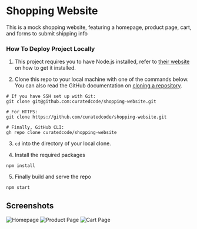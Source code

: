 # Shopping Website

This is a mock shopping website, featuring a homepage, product page, cart, and forms to submit shipping info


### How To Deploy Project Locally

1. This project requires you to have Node.js installed, refer to [their website](https://nodejs.org/en/download/) on how to get it installed.

2. Clone this repo to your local machine with one of the commands below. You can also read the GitHub documentation on [cloning a repository](https://docs.github.com/en/repositories/creating-and-managing-repositories/cloning-a-repository).

```
# If you have SSH set up with Git:
git clone git@github.com:curatedcode/shopping-website.git

# For HTTPS:
git clone https://github.com/curatedcode/shopping-website.git

# Finally, GitHub CLI:
gh repo clone curatedcode/shopping-website
```

3. ```cd``` into the directory of your local clone.

4. Install the required packages

``` 
npm install
```

5. Finally build and serve the repo

```
npm start
```

## Screenshots

![Homepage](https://i.postimg.cc/KYbVNk4B/Screenshot-from-2023-01-29-23-25-56.png)
![Product Page](https://i.postimg.cc/MpVNVbZz/Screenshot-from-2023-01-29-23-26-08.png)
![Cart Page](https://i.postimg.cc/bNK4ZFh6/Screenshot-from-2023-01-29-23-26-26.png)

